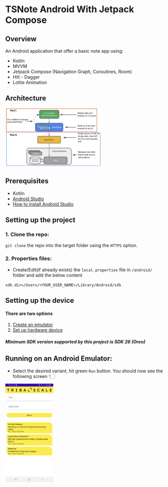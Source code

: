 # TSNote Android With Jetpack Compose

## **Overview**
An Android application that offer a basic note app using:
- Kotlin
- MVVM
- Jetpack Compose (Navigation Graph, Coroutines, Room)
- Hilt - Dagger
- Lottie Animation

## **Architecture**

<img src="https://raw.githubusercontent.com/vsebastianvc/TSNote/finish_part1/.github/architecture_graph.png" width=60%>

## **Prerequisites**
- Kotlin
- [Android Studio](https://developer.android.com/studio)
- [How to install Android Studio](https://developer.android.com/studio/install)

## **Setting up the project**

### **1. Clone the repo:**
`git clone` the repo into the target folder using the `HTTPS` option.

### **2. Properties files:**
- Create/Edit(if already exists) the `local.properties` file in `/android/` folder and add the below content

```
sdk.dir=/Users/<YOUR_USER_NAME>/Library/Android/sdk
```

## **Setting up the device**
#### There are two options
1. [Create an emulator](https://developer.android.com/studio/run/managing-avds#createavd)
2. [Set up hardware device](https://developer.android.com/studio/run/device)

###### **Minimum SDK version supported by this project is SDK 26 (Oreo)**

## **Running on an Android Emulator:**

- Select the desired variant, hit green `Run` button. You should now see the following screen 👇🏻

<img src="https://raw.githubusercontent.com/vsebastianvc/TSNote/finish_part1/.github/finish_app.png" width=30%>
